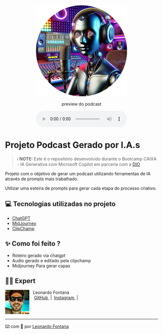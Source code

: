 <p align="center">
<img 
    src="./assets/capa.png"
    width="300"
/>
</p>
<p align="center">
    preview do podcast
</p>

<div align="center">
    <audio src="output/podcast-final.MP3" controls title="Podcast editado"></audio>
</div>

# Projeto Podcast Gerado por I.A.s


 > ℹ️ **NOTE:** Este é o repositório desenvolvido durante o Bootcamp CAIXA - IA Generativa com Microsoft Copilot em parceria com a [DIO](https://dio.me)

Projeto com o objetivo de gerar um podcast utilizando ferramentas de IA através de prompts mais trabalhado.

Utilizar uma esteira de prompts para gerar cada etapa do processo criativo.

## 💻 Tecnologias utilizadas no projeto

- [ChatGPT](https://chat.openai.com/) 
- [MidJourney](https://www.midjourney.com/app/)
- [ClipChamp](https://app.clipchamp.com/)

## ✨ Como foi feito ?

- Roteiro gerado via chatgpt
- Audio gerado e editado pela clipchamp
- Midjourney Para gerar capas

## 👨‍💻 Expert

<p>
    <img 
      align=left 
      margin=10 
      width=80 
      src="./assets/photo.png"
    />
    <p>&nbsp&nbsp&nbspLeonardo Fontana<br>
    &nbsp&nbsp&nbsp
    <a 
        href="https://github.com/leonardoffontana">
        GitHub
    </a>
    &nbsp;|&nbsp;
    <a 
        href="https://www.instagram.com/leonardo.felipe.f1/">
        Instagram
    </a>
    &nbsp;|&nbsp;</p>
</p>
<br/><br/>
<p>

---

⌨️ com 💜 por [Leonardo Fontana](https://github.com/leonardoffontana)
